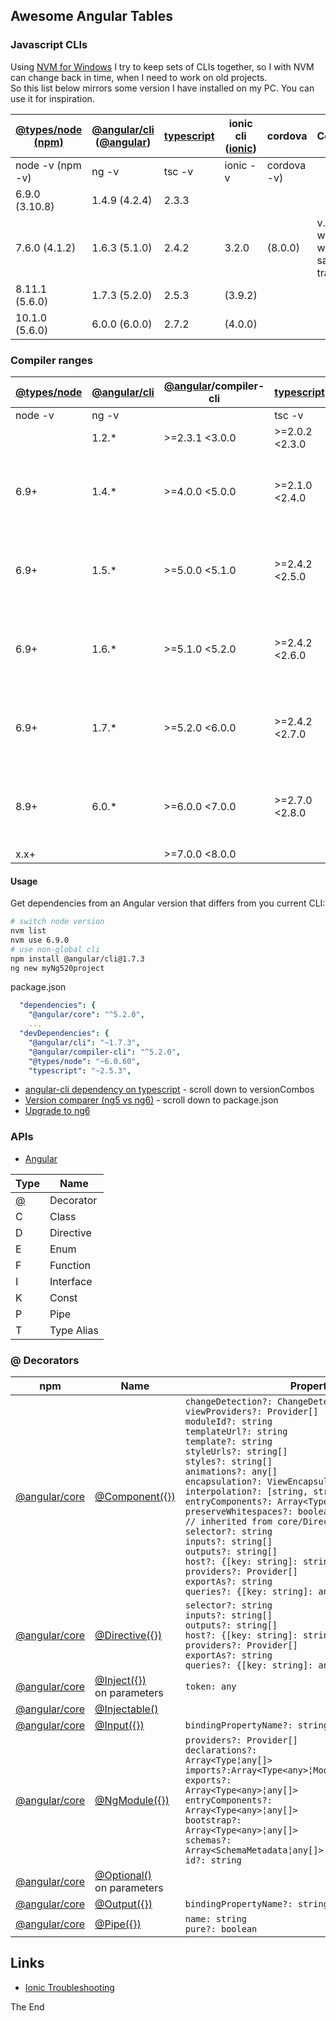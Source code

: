 ## Awesome Angular Tables

### Javascript CLIs

Using [NVM for Windows](https://rasor.github.io/using-nvm-for-windows-and-yarn.html) I try to keep sets of CLIs together, so I with NVM can change back in time, when I need to work on old projects.  
So this list below mirrors some version I have installed on my PC. You can use it for inspiration.  

|[@types/node (npm)](https://nodejs.org/en/download/releases)|[@angular/cli](https://github.com/angular/angular-cli/releases) ([@angular](https://github.com/angular/angular/releases))|[typescript](https://github.com/Microsoft/TypeScript/releases)|ionic cli ([ionic](https://www.npmjs.com/package/ionic-angular))|cordova |Comments|
|---|---|---|---|---|---|
|node -v (npm -v)|ng -v|tsc -v|ionic -v|cordova -v)|
|6.9.0 (3.10.8)|1.4.9 (4.2.4)|2.3.3||||
|7.6.0 (4.1.2)|1.6.3 (5.1.0)|2.4.2|3.2.0 |(8.0.0)|v.7.6.0 on windows works with sass transpiler|
|8.11.1 (5.6.0)|1.7.3 (5.2.0)|2.5.3|(3.9.2)|||
|10.1.0 (5.6.0)|6.0.0 (6.0.0)|2.7.2|(4.0.0)|||

### Compiler ranges

|[@types/node](https://nodejs.org/en/download/releases)|[@angular/cli](https://github.com/angular/angular-cli/releases)|[@angular](https://github.com/angular/angular/releases)/compiler-cli|[typescript](https://github.com/Microsoft/TypeScript/releases)|Comments|
|---|---|---|---|---|
|node -v|ng -v||tsc -v|
||1.2.* |>=2.3.1 <3.0.0|>=2.0.2 <2.3.0|
|6.9+|1.4.* |>=4.0.0 <5.0.0|>=2.1.0 <2.4.0|cli 1.4.9 produces "core": "4.2.4", "typescript": "2.3.3"|
|6.9+|1.5.* |>=5.0.0 <5.1.0|>=2.4.2 <2.5.0|cli 1.5.0 produces "core": "5.0.0", "typescript": "2.4.2"|
|6.9+|1.6.* |>=5.1.0 <5.2.0|>=2.4.2 <2.6.0|cli 1.6.3 produces "core": "5.1.0", "typescript": "2.4.2"|
|6.9+|1.7.* |>=5.2.0 <6.0.0|>=2.4.2 <2.7.0|cli 1.7.3 produces "core": "5.2.0", "typescript": "2.5.3"|
|8.9+|6.0.* |>=6.0.0 <7.0.0|>=2.7.0 <2.8.0|cli 6.0.0 produces "core": "6.0.0", "typescript": "2.7.2"|
|x.x+| |>=7.0.0 <8.0.0|

#### Usage

Get dependencies from an Angular version that differs from you current CLI: 

```bash
# switch node version
nvm list
nvm use 6.9.0
# use non-global cli
npm install @angular/cli@1.7.3
ng new myNg520project
```

package.json

```yaml
  "dependencies": {
    "@angular/core": "^5.2.0",
    ...
  "devDependencies": {
    "@angular/cli": "~1.7.3",
    "@angular/compiler-cli": "^5.2.0",
    "@types/node": "~6.0.60",
    "typescript": "~2.5.3",
```

* [angular-cli dependency on typescript](https://github.com/angular/angular-cli/blob/master/packages/%40angular/cli/upgrade/version.ts) - scroll down to versionCombos
* [Version comparer (ng5 vs ng6)](https://github.com/cexbrayat/angular-cli-diff/compare/1.7.4...6.0.0) - scroll down to package.json
* [Upgrade to ng6](https://stackoverflow.com/questions/48970553/want-to-upgrade-project-from-angular-v5-to-angular-v6/49474334#49474334)

### APIs

* [Angular](https://angular.io/api/)

|Type|Name|
|---|---|
|[@](#-decorators)|Decorator|
|C|Class|
|D|Directive|
|E|Enum|
|F|Function|
|I|Interface|
|K|Const|
|P|Pipe|
|T|Type Alias|

### @ Decorators

|npm|Name|Properties|
|---|---|---|
|[@angular/core](https://angular.io/api/core/)|[@Component({})](https://angular.io/api/core/Component)|`changeDetection?: ChangeDetectionStrategy`<br/>`viewProviders?: Provider[]`<br/>`moduleId?: string`<br/>`templateUrl?: string`<br/>`template?: string`<br/>`styleUrls?: string[]`<br/>`styles?: string[]`<br/>`animations?: any[]`<br/>`encapsulation?: ViewEncapsulation`<br/>`interpolation?: [string, string]`<br/>`entryComponents?: `<code>Array&lt;Type&lt;any&gt;&brvbar;any[]&gt;</code><br/>`preserveWhitespaces?: boolean`<br/>`// inherited from core/Directive`<br/>`selector?: string`<br/>`inputs?: string[]`<br/>`outputs?: string[]`<br/>`host?: {[key: string]: string}`<br/>`providers?: Provider[]`<br/>`exportAs?: string`<br/>`queries?: {[key: string]: any}`|
|[@angular/core](https://angular.io/api/core/)|[@Directive({})](https://angular.io/api/core/Directive)|`selector?: string`<br/>`inputs?: string[]`<br/>`outputs?: string[]`<br/>`host?: {[key: string]: string}`<br/>`providers?: Provider[]`<br/>`exportAs?: string`<br/>`queries?: {[key: string]: any}`|
|[@angular/core](https://angular.io/api/core/)|[@Inject({})](https://angular.io/api/core/Inject)<br/>on parameters|`token: any`|
|[@angular/core](https://angular.io/api/core/)|[@Injectable()](https://angular.io/api/core/Injectable)||
|[@angular/core](https://angular.io/api/core/)|[@Input({})](https://angular.io/api/core/Input)|`bindingPropertyName?: string`|
|[@angular/core](https://angular.io/api/core/)|[@NgModule({})](https://angular.io/api/core/NgModule)|`providers?: Provider[]`<br/><code>declarations?: Array&lt;Type<any>&brvbar;any[]&gt;</code><br/><code>imports?:Array&lt;Type&lt;any&gt;&brvbar;ModuleWithProviders&brvbar;any[]&gt;</code><br/><code>exports?: Array&lt;Type&lt;any&gt;&brvbar;any[]&gt;</code><br/><code>entryComponents?: Array&lt;Type&lt;any&gt;&brvbar;any[]&gt;</code><br/><code>bootstrap?: Array&lt;Type&lt;any&gt;&brvbar;any[]&gt;</code><br/><code>schemas?: Array&lt;SchemaMetadata&brvbar;any[]&gt;</code><br/>`id?: string`|
|[@angular/core](https://angular.io/api/core/)|[@Optional()](https://angular.io/api/core/Optional)<br/>on parameters||
|[@angular/core](https://angular.io/api/core/)|[@Output({})](https://angular.io/api/core/Output)|`bindingPropertyName?: string`|
|[@angular/core](https://angular.io/api/core/)|[@Pipe({})](https://angular.io/api/core/Pipe)|`name: string`<br/>`pure?: boolean`|

## Links

* [Ionic Troubleshooting](https://ionicframework.com/docs/troubleshooting/)

The End
